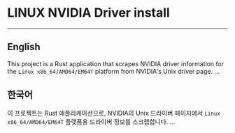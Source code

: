# LINUX NVIDIA Driver install

---

## English

This project is a Rust application that scrapes NVIDIA driver information for the `Linux x86_64/AMD64/EM64T` platform from NVIDIA's Unix driver page. ...

## 한국어

이 프로젝트는 Rust 애플리케이션으로, NVIDIA의 Unix 드라이버 페이지에서 `Linux x86_64/AMD64/EM64T` 플랫폼용 드라이버 정보를 스크랩합니다. ...
